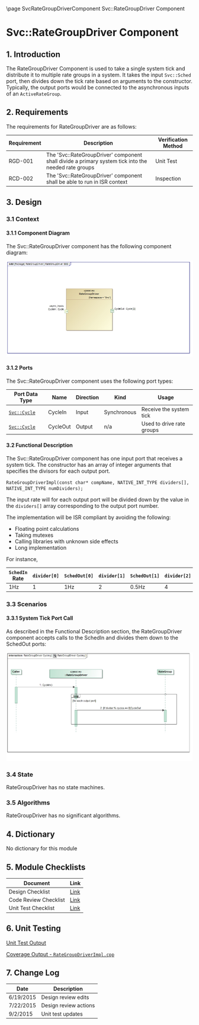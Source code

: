 \page SvcRateGroupDriverComponent Svc::RateGroupDriver Component
# Svc::RateGroupDriver Component

## 1. Introduction

The RateGroupDriver Component is used to take a single system tick and distribute it to multiple rate groups in a system. 
It takes the input `Svc::Sched` port, then divides down the tick rate based on arguments to the constructor. 
Typically, the output ports would be connected to the asynchronous inputs of an `ActiveRateGroup`.

## 2. Requirements

The requirements for RateGroupDriver are as follows:

Requirement | Description | Verification Method
----------- | ----------- | -------------------
RGD-001 | The 'Svc::RateGroupDriver' component shall divide a primary system tick into the needed rate groups | Unit Test
RCD-002 | The 'Svc::RateGroupDriver' component shall be able to run in ISR context | Inspection

## 3. Design

### 3.1 Context

#### 3.1.1 Component Diagram

The Svc::RateGroupDriver component has the following component diagram:

![RateGroupDriver Diagram](img/RateGroupDriverBDD.jpg "RateGroupDriver")

#### 3.1.2 Ports

The Svc::RateGroupDriver component uses the following port types:

Port Data Type | Name | Direction | Kind | Usage
-------------- | ---- | --------- | ---- | -----
[`Svc::Cycle`](../Sched/docs/sdd.html) | CycleIn | Input | Synchronous | Receive the system tick
[`Svc::Cycle`](../Sched/docs/sdd.html) | CycleOut| Output | n/a | Used to drive rate groups

#### 3.2 Functional Description

The Svc::RateGroupDriver component has one input port that receives a system tick. 
The constructor has an array of integer arguments that specifies the divisors for each output port.

    RateGroupDriverImpl(const char* compName, NATIVE_INT_TYPE dividers[], NATIVE_INT_TYPE numDividers);

The input rate will for each output port will be divided down by the value in the `dividers[]` array corresponding to the output port number.

The implementation will be ISR compliant by avoiding the following:

* Floating point calculations
* Taking mutexes
* Calling libraries with unknown side effects
* Long implementation

For instance,

`SchedIn` Rate | `divider[0]` | `SchedOut[0]` | `divider[1]` | `SchedOut[1]` | `divider[2]` | `SchedOut[2]`
-------------- | ------------ | ------------- | ------------ | ------------- | ------------ | -------------
1Hz | 1 | 1Hz | 2 | 0.5Hz | 4 | 0.25Hz

### 3.3 Scenarios

#### 3.3.1 System Tick Port Call

As described in the Functional Description section, the RateGroupDriver component accepts calls to the SchedIn and divides them down to the SchedOut ports:

![System Tick Port Call](img/RateGroupDriverPortCallSequence.jpg) 

### 3.4 State

RateGroupDriver has no state machines.

### 3.5 Algorithms

RateGroupDriver has no significant algorithms.

## 4. Dictionary

No dictionary for this module

## 5. Module Checklists

Document | Link
-------- | ----
Design Checklist | [Link](Checklist_Design.xlsx)
Code Review Checklist | [Link](Checklist_Code.xlsx)
Unit Test Checklist | [Link](Checklist_Unit_Test.xlsx)

## 6. Unit Testing

[Unit Test Output](../test/ut/output/test.txt)

[Coverage Output - `RateGroupDriverImpl.cpp`](../test/ut/output/RateGroupDriverImpl.cpp.gcov)

## 7. Change Log

Date | Description
---- | -----------
6/19/2015 | Design review edits
7/22/2015 | Design review actions
9/2/2015| Unit test updates



